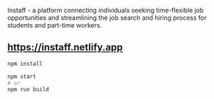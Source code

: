 
Instaff - a platform connecting individuals seeking time-flexible job opportunities and streamlining the job search and hiring process for students and part-time workers.


## https://instaff.netlify.app

```bash
npm install
```

```bash
npm start
# or
npm run build
```
